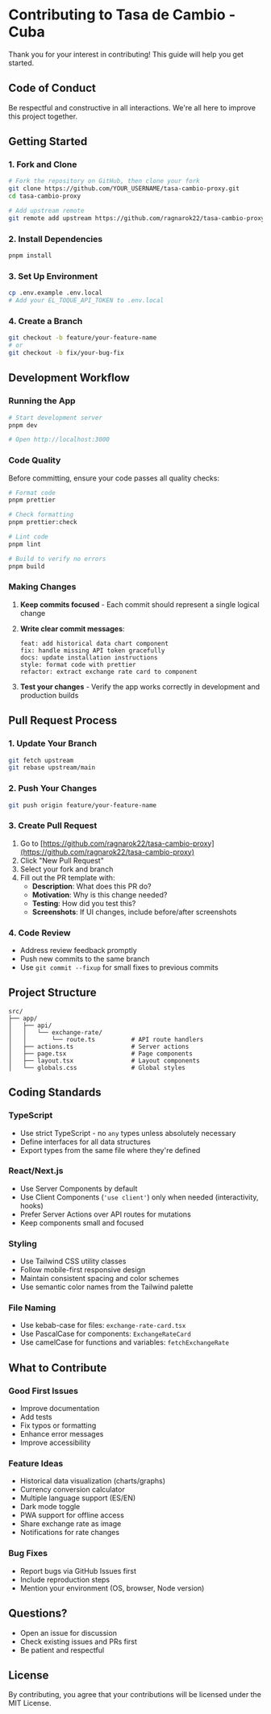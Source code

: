 # Contributing to Tasa de Cambio - Cuba

Thank you for your interest in contributing! This guide will help you get started.

## Code of Conduct

Be respectful and constructive in all interactions. We're all here to improve this project together.

## Getting Started

### 1. Fork and Clone

```bash
# Fork the repository on GitHub, then clone your fork
git clone https://github.com/YOUR_USERNAME/tasa-cambio-proxy.git
cd tasa-cambio-proxy

# Add upstream remote
git remote add upstream https://github.com/ragnarok22/tasa-cambio-proxy.git
```

### 2. Install Dependencies

```bash
pnpm install
```

### 3. Set Up Environment

```bash
cp .env.example .env.local
# Add your EL_TOQUE_API_TOKEN to .env.local
```

### 4. Create a Branch

```bash
git checkout -b feature/your-feature-name
# or
git checkout -b fix/your-bug-fix
```

## Development Workflow

### Running the App

```bash
# Start development server
pnpm dev

# Open http://localhost:3000
```

### Code Quality

Before committing, ensure your code passes all quality checks:

```bash
# Format code
pnpm prettier

# Check formatting
pnpm prettier:check

# Lint code
pnpm lint

# Build to verify no errors
pnpm build
```

### Making Changes

1. **Keep commits focused** - Each commit should represent a single logical change
2. **Write clear commit messages**:
   ```
   feat: add historical data chart component
   fix: handle missing API token gracefully
   docs: update installation instructions
   style: format code with prettier
   refactor: extract exchange rate card to component
   ```

3. **Test your changes** - Verify the app works correctly in development and production builds

## Pull Request Process

### 1. Update Your Branch

```bash
git fetch upstream
git rebase upstream/main
```

### 2. Push Your Changes

```bash
git push origin feature/your-feature-name
```

### 3. Create Pull Request

1. Go to [https://github.com/ragnarok22/tasa-cambio-proxy](https://github.com/ragnarok22/tasa-cambio-proxy)
2. Click "New Pull Request"
3. Select your fork and branch
4. Fill out the PR template with:
   - **Description**: What does this PR do?
   - **Motivation**: Why is this change needed?
   - **Testing**: How did you test this?
   - **Screenshots**: If UI changes, include before/after screenshots

### 4. Code Review

- Address review feedback promptly
- Push new commits to the same branch
- Use `git commit --fixup` for small fixes to previous commits

## Project Structure

```
src/
├── app/
│   ├── api/
│   │   └── exchange-rate/
│   │       └── route.ts          # API route handlers
│   ├── actions.ts                # Server actions
│   ├── page.tsx                  # Page components
│   ├── layout.tsx                # Layout components
│   └── globals.css               # Global styles
```

## Coding Standards

### TypeScript

- Use strict TypeScript - no `any` types unless absolutely necessary
- Define interfaces for all data structures
- Export types from the same file where they're defined

### React/Next.js

- Use Server Components by default
- Use Client Components (`'use client'`) only when needed (interactivity, hooks)
- Prefer Server Actions over API routes for mutations
- Keep components small and focused

### Styling

- Use Tailwind CSS utility classes
- Follow mobile-first responsive design
- Maintain consistent spacing and color schemes
- Use semantic color names from the Tailwind palette

### File Naming

- Use kebab-case for files: `exchange-rate-card.tsx`
- Use PascalCase for components: `ExchangeRateCard`
- Use camelCase for functions and variables: `fetchExchangeRate`

## What to Contribute

### Good First Issues

- Improve documentation
- Add tests
- Fix typos or formatting
- Enhance error messages
- Improve accessibility

### Feature Ideas

- Historical data visualization (charts/graphs)
- Currency conversion calculator
- Multiple language support (ES/EN)
- Dark mode toggle
- PWA support for offline access
- Share exchange rate as image
- Notifications for rate changes

### Bug Fixes

- Report bugs via GitHub Issues first
- Include reproduction steps
- Mention your environment (OS, browser, Node version)

## Questions?

- Open an issue for discussion
- Check existing issues and PRs first
- Be patient and respectful

## License

By contributing, you agree that your contributions will be licensed under the MIT License.

